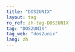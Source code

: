 ```yaml
---
title: "DOS2UNIX"
layout: tag
ro_ref: zh-tag-DOS2UNIX
tag: "DOS2UNIX"
tag_web: "dos2unix"
lang: zh
---
```

